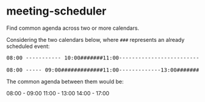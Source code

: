 # meeting-scheduler
Find common agenda across two or more calendars.

Considering the two calendars below, where `###` represents an already scheduled event:

<pre>
08:00 ----------- 10:00#######11:00--------------------------------------------------17:00

08:00 ----- 09:00#############11:00-------------13:00#########14:00------------------17:00
</pre>

The common agenda between them would be:

08:00 - 09:00
11:00 - 13:00
14:00 - 17:00
